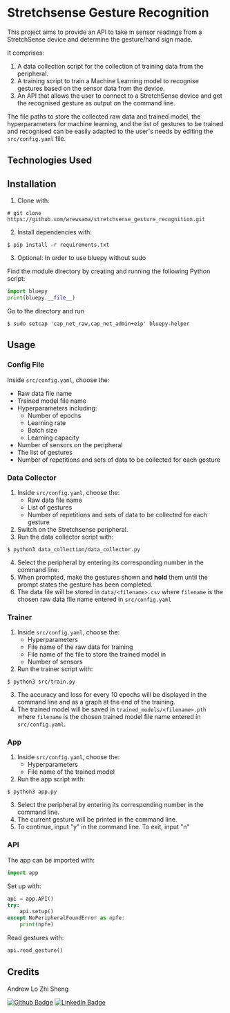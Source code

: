 # Stretchsense Gesture Recognition
This project aims to provide an API to take in sensor readings from a StretchSense device and determine the gesture/hand sign made.  

It comprises:
1. A data collection script for the collection of training data from the peripheral.
2. A training script to train a Machine Learning model to recognise gestures based on the sensor data from the device.
3. An API that allows the user to connect to a StretchSense device and get the recognised gesture as output on the command line.

The file paths to store the collected raw data and trained model, the hyperparameters for machine learning, and the list of gestures to be trained and recognised can be easily adapted to the user's needs by editing the `src/config.yaml` file.

## Technologies Used


## Installation
1. Clone with:
```
# git clone https://github.com/wrewsama/stretchsense_gesture_recognition.git
```
2. Install dependencies with:
```
$ pip install -r requirements.txt
```

3. Optional: In order to use bluepy without sudo

Find the module directory by creating and running the following Python script:
```python
import bluepy
print(bluepy.__file__)
```

Go to the directory and run
```
$ sudo setcap 'cap_net_raw,cap_net_admin+eip' bluepy-helper
```

## Usage
### Config File
Inside `src/config.yaml`, choose the:
* Raw data file name
* Trained model file name
* Hyperparameters including:
    * Number of epochs
    * Learning rate
    * Batch size
    * Learning capacity
* Number of sensors on the peripheral
* The list of gestures
* Number of repetitions and sets of data to be collected for each gesture

### Data Collector
1. Inside `src/config.yaml`, choose the:
    * Raw data file name
    * List of gestures
    * Number of repetitions and sets of data to be collected for each gesture
2. Switch on the Stretchsense peripheral.
3. Run the data collector script with:
```
$ python3 data_collection/data_collector.py
```
4. Select the peripheral by entering its corresponding number in the command line.
5. When prompted, make the gestures shown and **hold** them until the prompt states the gesture has been completed.
6. The data file will be stored in `data/<filename>.csv` where `filename` is the chosen raw data file name entered in `src/config.yaml`

### Trainer
1. Inside `src/config.yaml`, choose the:
    * Hyperparameters
    * File name of the raw data for training
    * File name of the file to store the trained model in
    * Number of sensors
2. Run the trainer script with:
```
$ python3 src/train.py
```
3. The accuracy and loss for every 10 epochs will be displayed in the command line and as a graph at the end of the training.
4. The trained model will be saved in `trained_models/<filename>.pth` where `filename` is the chosen trained model file name entered in `src/config.yaml`.

### App
1. Inside `src/config.yaml`, choose the:
    * Hyperparameters
    * File name of the trained model
2. Run the app script with:
```
$ python3 app.py
```
3. Select the peripheral by entering its corresponding number in the command line.
4. The current gesture will be printed in the command line.
5. To continue, input "y" in the command line. To exit, input "n"

### API
The app can be imported with:
```python
import app
```

Set up with:
```python
api = app.API()
try:
    api.setup()
except NoPeripheralFoundError as npfe:
    print(npfe)    
```

Read gestures with:
```python
api.read_gesture()
```

## Credits
Andrew Lo Zhi Sheng 

[![Github Badge](https://img.shields.io/badge/GitHub-100000?style=for-the-badge&logo=github&logoColor=white)](https://github.com/wrewsama)
[![LinkedIn Badge](https://img.shields.io/badge/LinkedIn-0077B5?style=for-the-badge&logo=linkedin&logoColor=white)](https://www.linkedin.com/in/andrewlozhisheng/)